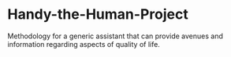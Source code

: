 # Handy-the-Human-Project
Methodology for a generic assistant that can provide avenues and information regarding aspects of quality of life.

